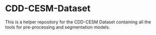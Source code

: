 # CDD-CESM-Dataset
This is a helper repository for the CDD-CESM Dataset containing all the tools for pre-processing and segmentation models.

